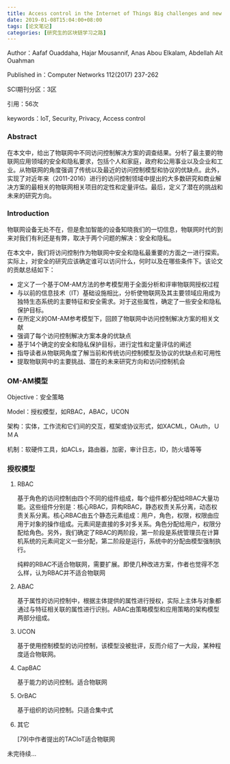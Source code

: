 ```yaml
---
title: Access control in the Internet of Things Big challenges and new opportunities
date: 2019-01-08T15:04:00+08:00
tags: [论文笔记]
categories: [研究生的区块链学习之路]
---
```


Author：Aafaf Ouaddaha, Hajar Mousannif, Anas Abou Elkalam, Abdellah Ait Ouahman

Published in：Computer Networks 112(2017) 237-262

SCI期刊分区：3区

引用：56次

keywords：IoT, Security, Privacy, Access control

### Abstract

在本文中，给出了物联网中不同访问控制解决方案的调查结果。分析了最主要的物联网应用领域的安全和隐私要求，包括个人和家庭，政府和公用事业以及企业和工业。从物联网的角度强调了传统以及最近的访问控制模型和协议的优缺点。此外，实现了对近年来（2011-2016）进行的访问控制领域中提出的大多数研究和商业解决方案的最相关的物联网相关项目的定性和定量评估。最后，定义了潜在的挑战和未来的研究方向。

<!--more-->

### Introduction

物联网设备无处不在，但是愈加智能的设备知晓我们的一切信息，物联网时代的到来对我们有利还是有弊，取决于两个问题的解决：安全和隐私。

在本文中，我们将访问控制作为物联网中安全和隐私最重要的方面之一进行探索。实际上，对安全的研究应该确定谁可以访问什么，何时以及在哪些条件下。该论文的贡献总结如下：

- 定义了一个基于OM-AM方法的参考模型用于全面分析和评审物联网授权过程
- 与以前的信息技术（IT）基础设施相比，分析使物联网及其主要领域应用成为独特生态系统的主要特征和安全需求。对于这些属性，确定了一些安全和隐私保护目标。
- 在所定义的OM-AM参考模型下，回顾了物联网中访问控制解决方案的相关文献
- 强调了每个访问控制解决方案本身的优缺点
- 基于14个确定的安全和隐私保护目标，进行定性和定量评估的阐述
- 指导读者从物联网角度了解当前和传统访问控制模型及协议的优缺点和可用性
- 提取物联网中的主要挑战、潜在的未来研究方向和访问控制机会

### OM-AM模型

Objective：安全策略

Model：授权模型，如RBAC，ABAC，UCON

架构：实体，工作流和它们间的交互，框架或协议形式，如XACML，OAuth，ＵＭＡ

机制：软硬件工具，如ACLs，路由器，加密，审计日志，ID，防火墙等等

### 授权模型

1. RBAC

   基于角色的访问控制由四个不同的组件组成，每个组件都分配给RBAC大量功能。这些组件分别是：核心RBAC，异构RBAC，静态权责关系分离，动态权责关系分离。核心RBAC由五个静态元素组成：用户，角色，权限，权限由应用于对象的操作组成。元素间是直接的多对多关系。角色分配给用户，权限分配给角色。另外，我们确定了RBAC的两阶段，第一阶段是系统管理员在计算机系统的元素间定义一些分配，第二阶段是运行，系统中的分配由模型强制执行。

   纯粹的RBAC不适合物联网，需要扩展。即使几种改进方案，作者也觉得不怎么样，认为RBAC并不适合物联网

2. ABAC

   基于属性的访问控制中，根据主体提供的属性进行授权，实际上主体与对象都通过与特征相关联的属性进行识别。ABAC由策略模型和应用策略的架构模型两部分组成。

3. UCON

   基于使用控制模型的访问控制，该模型没被批评，反而介绍了一大段，某种程度适合物联网。

4. CapBAC

   基于能力的访问控制。适合物联网

5. OrBAC

   基于组织的访问控制。只适合集中式

6. 其它

   [79]中作者提出的TACIoT适合物联网

未完待续...